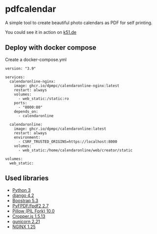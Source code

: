 # pdfcalendar
A simple tool to create beautiful photo calendars as PDF for self printing.

You could see it in action on [k51.de](https://k51.de)

## Deploy with docker compose
Create a docker-compose.yml 

```
version: "3.9"

services:
  calendaronline-nginx:
    image: ghcr.io/dpmpc/calendaronline-nginx:latest
    restart: always
    volumes:
      - web_static:/static:ro
    ports:
      - "8000:80"
    depends_on: 
      - calendaronline

  calendaronline:
    image: ghcr.io/dpmpc/calendaronline:latest
    restart: always
    environment:
      - CSRF_TRUSTED_ORIGINS=https://localhost:8000
    volumes:
      - web_static:/home/calendaronline/web/creator/static

volumes:
  web_static:
```

## Used libraries
- [Python 3](https://www.python.org/)
- [django 4.2](https://docs.djangoproject.com/en/4.2/)
- [Boostrap 5.3](https://getbootstrap.com/docs/5.3)
- [PyFPDF/fpdf2 2.7](https://pyfpdf.github.io/fpdf2/index.html)
- [Pillow (PIL Fork) 10.0](https://pillow.readthedocs.io/en/stable/installation.html)
- [Cropper.js 1.5.13](https://fengyuanchen.github.io/cropperjs/)
- [gunicorn 2.21](https://gunicorn.org/)
- [NGINX 1.25](https://www.nginx.com/)

